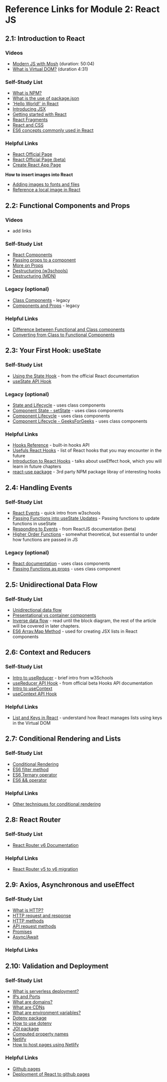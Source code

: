 # Reference Links for Module 2: React JS

## 2.1: Introduction to React

### Videos

- [Modern JS with Mosh](https://youtu.be/NCwa_xi0Uuc) (duration: 50:04)
- [What is Virtual DOM?](https://www.youtube.com/watch?v=dxz9HZ40h4I&feature=youtu.be) (duration 4:31)

### Self-Study List
- [What is NPM?](https://docs.npmjs.com/downloading-and-installing-node-js-and-npm)
- [What is the use of package.json](https://docs.npmjs.com/creating-a-package-json-file)
- ['Hello World!' in React](https://reactjs.org/docs/hello-world.html)
- [Introducing JSX](https://reactjs.org/docs/introducing-jsx.html)
- [Getting started with React](https://medium.com/easyread/how-to-get-started-with-react-js-805bf57826ad)
- [React Fragments](https://reactjs.org/docs/fragments.html)
- [React and CSS](https://www.w3schools.com/react/react_css_styling.asp)
- [ES6 concepts commonly used in React](https://www.w3schools.com/react/react_es6.asp)

### Helpful Links

- [React Official Page](https://reactjs.org/docs/getting-started.html)
- [React Official Page (beta)](https://beta.reactjs.org)
- [Create React App Page](https://create-react-app.dev/)

**How to insert images into React**
- [Adding images to fonts and files](https://create-react-app.dev/docs/adding-images-fonts-and-files/)
- [Reference a local image in React](https://stackoverflow.com/questions/39999367/how-do-i-reference-a-local-image-in-react) 

## 2.2: Functional Components and Props

### Videos 

- add links

### Self-Study List

- [React Components](https://www.w3schools.com/react/react_components.asp)
- [Passing props to a component](https://beta.reactjs.org/learn/passing-props-to-a-component)
- [More on Props](https://www.w3schools.com/react/react_props.asp)
- [Destructuring (w3schools)](https://www.w3schools.com/react/react_es6_destructuring.asp)
- [Destructuring (MDN)](https://developer.mozilla.org/en-US/docs/Web/JavaScript/Reference/Operators/Destructuring_assignment)

### Legacy (optional)
- [Class Components](https://www.geeksforgeeks.org/reactjs-class-based-components/) - legacy
- [Components and Props](https://reactjs.org/docs/components-and-props.html) - legacy

### Helpful Links

- [Difference between Functional and Class components](https://www.geeksforgeeks.org/differences-between-functional-components-and-class-components-in-react/)
- [Converting from Class to Functional Components](https://www.digitalocean.com/community/tutorials/five-ways-to-convert-react-class-components-to-functional-components-with-react-hooks)

## 2.3: Your First Hook: useState

### Self-Study List

- [Using the State Hook](https://reactjs.org/docs/hooks-state.html) - from the official React documentation 
- [useState API Hook](https://beta.reactjs.org/apis/usestate)

### Legacy (optional)

- [State and Lifecycle](https://reactjs.org/docs/state-and-lifecycle.html) - uses class components
- [Component State - setState](https://reactjs.org/docs/faq-state.html) - uses class components
- [Component Lifecycle](https://blog.logrocket.com/react-lifecycle-methods-tutorial-examples/) - uses class components
- [Component Lifecycle - GeeksForGeeks](https://www.geeksforgeeks.org/reactjs-lifecycle-components/) - uses class components

### Helpful Links

- [Hooks Reference](https://reactjs.org/docs/hooks-reference.html) - built-in hooks API
- [Usefuls React Hooks](https://www.smashingmagazine.com/2021/11/useful-react-hooks/) - list of React hooks that you may encounter in the future 
- [Introduction to React Hooks](https://www.freecodecamp.org/news/introduction-to-react-hooks/) - talks about useEffect hook, which you will learn in future chapters
- [react-use package](https://github.com/streamich/react-use) - 3rd party NPM package libray of interesting hooks

## 2.4: Handling Events

### Self-Study List

- [React Events](https://www.w3schools.com/react/react_events.asp) - quick intro from w3schools
- [Passing Functions into useState Updates](https://reactjs.org/docs/hooks-reference.html#usestate) - Passing functions to update functions in useState
- [Responding to Events](https://beta.reactjs.org/learn/adding-interactivity#responding-to-events) - from ReactJS documentation (beta)
- [Higher Order Functions](https://www.freecodecamp.org/news/a-quick-intro-to-higher-order-functions-in-javascript-1a014f89c6b) - somewhat theoretical, but essential to under how functions are passed in JS

### Legacy (optional)
- [React documentation](https://reactjs.org/docs/handling-events.html) - uses class components
- [Passing Functions as props](https://scriptverse.academy/tutorials/reactjs-pass-props-to-functional-component.html) - uses class component

## 2.5: Unidirectional Data Flow

### Self-Study List

- [Unidirectional data flow](https://www.geeksforgeeks.org/unidirectional-data-flow/)
- [Presentational vs container components](https://www.geeksforgeeks.org/presentational-vs-container-components/)
- [Inverse data flow](https://medium.com/nerd-for-tech/inverse-data-flow-in-react-children-go-talk-to-your-parents-58437e9e57a7) - read until the block diagram, the rest of the article will be covered in later chapters.
- [ES6 Array.Map Method](https://developer.mozilla.org/en-US/docs/Web/JavaScript/Reference/Global_Objects/Map) - used for creating JSX lists in React components

## 2.6: Context and Reducers

### Self-Study List

- [Intro to useReducer](https://www.w3schools.com/react/react_usereducer.asp) - brief intro from w3Schools
- [useReducer API Hook](https://beta.reactjs.org/apis/usereducer) - from official beta Hooks API documentation
- [Intro to useContext](https://beta.reactjs.org/apis/usecontext) 
- [useContext API Hook](https://www.w3schools.com/react/react_usecontext.asp)

### Helpful Links
- [List and Keys in React](https://reactjs.org/docs/lists-and-keys.html) - understand how React manages lists using keys in the Virtual DOM

## 2.7: Conditional Rendering and Lists

### Self-Study List

- [Conditional Rendering](https://reactjs.org/docs/conditional-rendering.html)
- [ES6 filter method](https://www.geeksforgeeks.org/es6-array-filter-method/)
- [ES6 Ternary operator](https://developer.mozilla.org/en-US/docs/Web/JavaScript/Reference/Operators/Conditional_Operator)
- [ES6 && operator](https://developer.mozilla.org/en-US/docs/Web/JavaScript/Reference/Operators/Logical_AND)

### Helpful Links
- [Other techniques for conditional rendering](https://reactjs.org/docs/conditional-rendering.html)

## 2.8: React Router

### Self-Study List
- [React Router v6 Documentation](https://reactrouter.com/en/main)

### Helpful Links
- [React Router v5 to v6 migration](https://reactrouter.com/en/main/upgrading/v5)

## 2.9: Axios, Asynchronous and useEffect

### Self-Study List

- [What is HTTP?](https://developer.mozilla.org/en-US/docs/Web/HTTP/Overview)
- [HTTP request and response](https://www.webnots.com/what-is-http/)
- [HTTP methods](https://restfulapi.net/http-methods/)
- [API request methods](https://medium.com/adg-vit/xhr-vs-fetch-vs-ajax-vs-axios-for-api-requests-f06e6bd56b32)
- [Promises](https://javascript.info/promise-basics)
- [Async/Await](https://javascript.info/async-await)

### Helpful Links

## 2.10: Validation and Deployment

### Self-Study List
- [What is serverless deployment?](https://www.redhat.com/en/topics/cloud-native-apps/what-is-serverless)
- [IPs and Ports](https://ipwithease.com/difference-between-ip-address-and-port-number/)
- [What are domains?](https://www.wpbeginner.com/beginners-guide/beginners-guide-what-is-a-domain-name-and-how-do-domains-work/)
- [What are CDNs](https://www.techtarget.com/searchnetworking/definition/CDN-content-delivery-network)
- [What are environment variables?](https://medium.com/chingu/an-introduction-to-environment-variables-and-how-to-use-them-f602f66d15fa)
- [Dotenv package](https://www.npmjs.com/package/dotenv)
- [How to use dotenv](https://www.freecodecamp.org/news/how-to-use-node-environment-variables-with-a-dotenv-file-for-node-js-and-npm/)
- [JOI package](https://www.npmjs.com/package/joi)
- [Computed property names](https://ui.dev/computed-property-names)
- [Netlify](https://www.netlify.com/)
- [How to host pages using Netlify](https://www.freecodecamp.org/news/publish-your-website-netlify-github/)

### Helpful Links
- [Github pages](https://pages.github.com/)
- [Deployment of React to github pages](https://create-react-app.dev/docs/deployment/)

